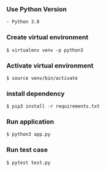 ### Use Python Version
	- Python 3.8

### Create virtual environment

```
$ virtualenv venv -p python3
```

### Activate virtual environment

```
$ source venv/bin/activate
```

### install dependency

```
$ pip3 install -r requirements.txt
```

### Run application

```
$ python3 app.py
```

### Run test case
```
$ pytest test.py
```